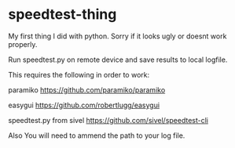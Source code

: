 # speedtest-thing

My first thing I did with python. Sorry if it looks ugly or doesnt work properly.

Run speedtest.py on remote device and save results to local logfile.

This requires the following in order to work:


paramiko https://github.com/paramiko/paramiko

easygui https://github.com/robertlugg/easygui

speedtest.py from sivel https://github.com/sivel/speedtest-cli


Also You will need to ammend the path to your log file. 

